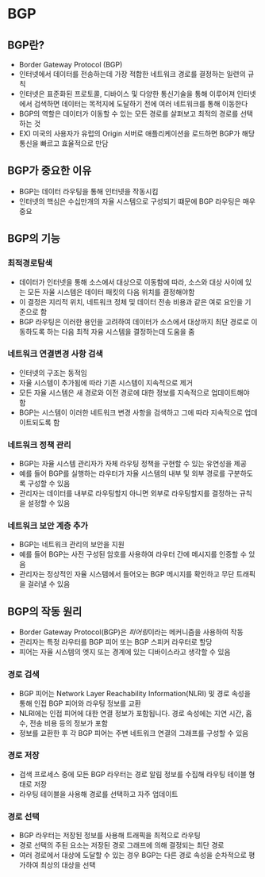 # BGP
## BGP란?

- Border Gateway Protocol (BGP)
- 인터넷에서 데이터를 전송하는데 가장 적합한 네트워크 경로를 결정하는 일련의 규칙
- 인터넷은 표준화된 프로토콜, 디바이스 및 다양한 통신기술을 통해 이루어져 인터넷에서 검색하면 데이터는 목적지에 도달하기 전에 여러 네트워크를 통해 이동한다
- BGP의 역할은 데이터가 이동할 수 있는 모든 경로를 살펴보고 최적의 경로를 선택하는 것
- EX) 미국의 사용자가 유럽의 Origin 서버로 애플리케이션을 로드하면 BGP가 해당 통신을 빠르고 효율적으로 만담

## BGP가 중요한 이유

- BGP는 데이터 라우팅을 통해 인터넷을 작동시킴
- 인터넷의 핵심은 수십만개의 자율 시스템으로 구성되기 떄문에 BGP 라우팅은 매우 중요

## BGP의 기능

### 최적경로탐색

- 데이터가 인터넷을 통해 소스에서 대상으로 이동함에 따라, 소스와 대상 사이에 있는 모든 자율 시스템은 데이터 패킷의 다음 위치를 결정해야함
- 이 결정은 지리적 위치, 네트워크 정체 및 데이터 전송 비용과 같은 여로 요인을 기준으로 함
- BGP 라우팅은 이러한 용인을 고려하여 데이터가 소스에서 대상까지 최단 경로로 이동하도록 하는 다음 최적 자융 시스템을 결정하는데 도움을 줌

### 네트워크 연결변경 사항 검색

- 인터넷의 구조는 동적임
- 자율 시스템이 추가됨에 따라 기존 시스템이 지속적으로 제거
- 모든 자율 시스템은 새 경로와 이전 경로에 대한 정보를 지속적으로 업데이트해야 함
- BGP는 시스템이 이러한 네트워크 변경 사항을 검색하고 그에 따라 지속적으로 업데이트되도록 함

### 네트워크 정책 관리

- BGP는 자율 시스템 관리자가 자체 라우팅 정책을 구현할 수 있는 유연성을 제공
- 예를 들어 BGP를 실행하는 라우터가 자율 시스템의 내부 및 외부 경로를 구분하도록 구성할 수 있음
- 관리자는 데이터를 내부로 라우팅할지 아니면 외부로 라우팅할지를 결정하는 규칙을 설정할 수 있음

### 네트워크 보안 계층 추가

- BGP는 네트워크 관리의 보안을 지원
- 예를 들어 BGP는 사전 구성된 암호를 사용하여 라우터 간에 메시지를 인증할 수 있음
- 관리자는 정상적인 자율 시스템에서 들어오는 BGP 메시지를 확인하고 무단 트래픽을 걸러낼 수 있음

## BGP의 작동 원리

- Border Gateway Protocol(BGP)은 *피어링*이라는 메커니즘을 사용하여 작동
- 관리자는 특정 라우터를 BGP 피어 또는 BGP 스피커 라우터로 할당
- 피어는 자율 시스템의 엣지 또는 경계에 있는 디바이스라고 생각할 수 있음

### 경로 검색

- BGP 피어는 Network Layer Reachability Information(NLRI) 및 경로 속성을 통해 인접 BGP 피어와 라우팅 정보를 교환
- NLRI에는 인접 피어에 대한 연결 정보가 포함됩니다. 경로 속성에는 지연 시간, 홉 수, 전송 비용 등의 정보가 포함
- 정보를 교환한 후 각 BGP 피어는 주변 네트워크 연결의 그래프를 구성할 수 있음

### 경로 저장

- 검색 프로세스 중에 모든 BGP 라우터는 경로 알림 정보를 수집해 라우팅 테이블 형태로 저장
- 라우팅 테이블을 사용해 경로를 선택하고 자주 업데이트

### 경로 선택

- BGP 라우터는 저장된 정보를 사용해 트래픽을 최적으로 라우팅
- 경로 선택의 주된 요소는 저장된 경로 그래프에 의해 결정되는 최단 경로
- 여러 경로에서 대상에 도달할 수 있는 경우 BGP는 다른 경로 속성을 순차적으로 평가하여 최상의 대상을 선택

